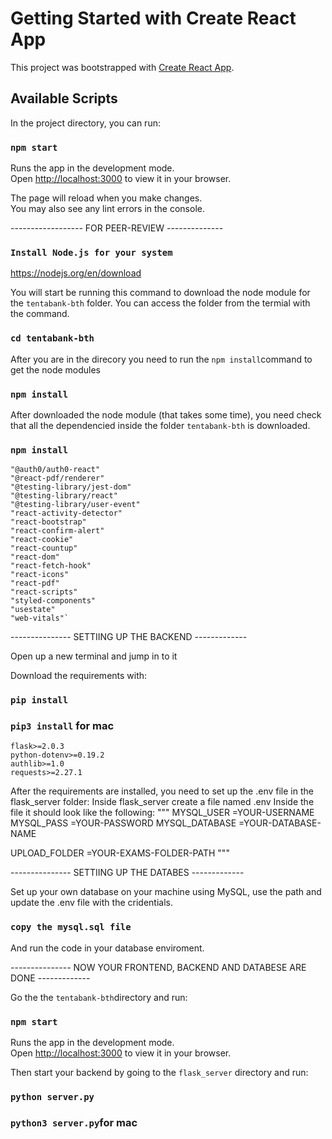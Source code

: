 # Getting Started with Create React App

This project was bootstrapped with [Create React App](https://github.com/facebook/create-react-app).

## Available Scripts

In the project directory, you can run:

### `npm start`

Runs the app in the development mode.\
Open [http://localhost:3000](http://localhost:3000) to view it in your browser.

The page will reload when you make changes.\
You may also see any lint errors in the console.

------------------ FOR PEER-REVIEW --------------

### `Install Node.js for your system`
https://nodejs.org/en/download

You will start be running this command to download the node module for the `tentabank-bth` folder.
You can access the folder from the termial with the command.

### `cd tentabank-bth`

After you are in the direcory you need to run the `npm install`command to get the node modules

### `npm install`

After downloaded the node module (that takes some time), you need check that all the dependencied inside the folder `tentabank-bth` is downloaded.

### `npm install`
    "@auth0/auth0-react"
    "@react-pdf/renderer"
    "@testing-library/jest-dom"
    "@testing-library/react"
    "@testing-library/user-event"
    "react-activity-detector"
    "react-bootstrap"
    "react-confirm-alert"
    "react-cookie"
    "react-countup"
    "react-dom"
    "react-fetch-hook"
    "react-icons"
    "react-pdf"
    "react-scripts"
    "styled-components"
    "usestate"
    "web-vitals"`

--------------- SETTIING UP THE BACKEND -------------

Open up a new terminal and jump in to it

Download the requirements with:

### `pip install`
### `pip3 install` for mac

    flask>=2.0.3
    python-dotenv>=0.19.2
    authlib>=1.0
    requests>=2.27.1


After the requirements are installed, you need to set up the .env file in the flask_server folder:
Inside flask_server create a file named .env
Inside the file it should look like the following:
"""
MYSQL_USER =YOUR-USERNAME
MYSQL_PASS =YOUR-PASSWORD
MYSQL_DATABASE =YOUR-DATABASE-NAME

UPLOAD_FOLDER =YOUR-EXAMS-FOLDER-PATH
"""

--------------- SETTIING UP THE DATABES -------------

Set up your own database on your machine using MySQL, use the path and update the .env file with the cridentials.

### `copy the mysql.sql file`

And run the code in your database enviroment.


--------------- NOW YOUR FRONTEND, BACKEND AND DATABESE ARE DONE -------------

Go the the `tentabank-bth`directory and run:

### `npm start`

Runs the app in the development mode.\
Open [http://localhost:3000](http://localhost:3000) to view it in your browser.


Then start your backend by going to the `flask_server` directory and run:

### `python server.py`

### `python3 server.py`for mac